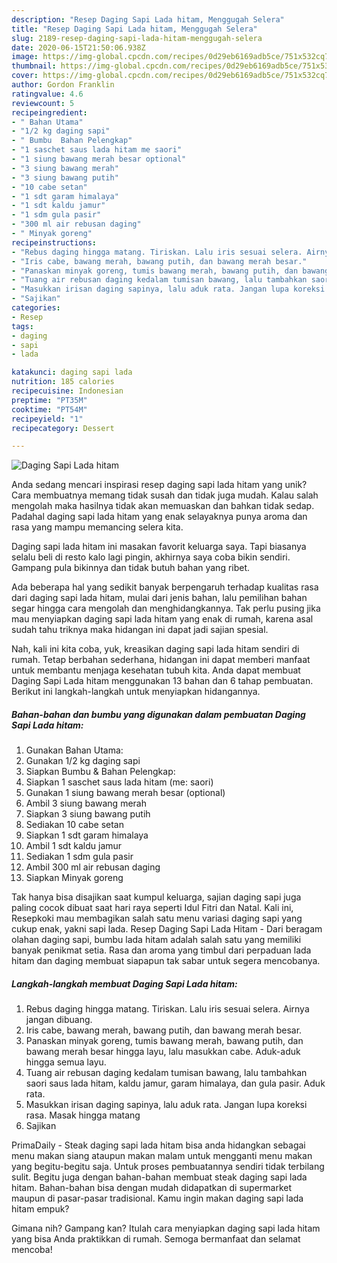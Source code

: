 ```yaml
---
description: "Resep Daging Sapi Lada hitam, Menggugah Selera"
title: "Resep Daging Sapi Lada hitam, Menggugah Selera"
slug: 2189-resep-daging-sapi-lada-hitam-menggugah-selera
date: 2020-06-15T21:50:06.938Z
image: https://img-global.cpcdn.com/recipes/0d29eb6169adb5ce/751x532cq70/daging-sapi-lada-hitam-foto-resep-utama.jpg
thumbnail: https://img-global.cpcdn.com/recipes/0d29eb6169adb5ce/751x532cq70/daging-sapi-lada-hitam-foto-resep-utama.jpg
cover: https://img-global.cpcdn.com/recipes/0d29eb6169adb5ce/751x532cq70/daging-sapi-lada-hitam-foto-resep-utama.jpg
author: Gordon Franklin
ratingvalue: 4.6
reviewcount: 5
recipeingredient:
- " Bahan Utama"
- "1/2 kg daging sapi"
- " Bumbu  Bahan Pelengkap"
- "1 saschet saus lada hitam me saori"
- "1 siung bawang merah besar optional"
- "3 siung bawang merah"
- "3 siung bawang putih"
- "10 cabe setan"
- "1 sdt garam himalaya"
- "1 sdt kaldu jamur"
- "1 sdm gula pasir"
- "300 ml air rebusan daging"
- " Minyak goreng"
recipeinstructions:
- "Rebus daging hingga matang. Tiriskan. Lalu iris sesuai selera. Airnya jangan dibuang."
- "Iris cabe, bawang merah, bawang putih, dan bawang merah besar."
- "Panaskan minyak goreng, tumis bawang merah, bawang putih, dan bawang merah besar hingga layu, lalu masukkan cabe. Aduk-aduk hingga semua layu."
- "Tuang air rebusan daging kedalam tumisan bawang, lalu tambahkan saori saus lada hitam, kaldu jamur, garam himalaya, dan gula pasir. Aduk rata."
- "Masukkan irisan daging sapinya, lalu aduk rata. Jangan lupa koreksi rasa. Masak hingga matang"
- "Sajikan"
categories:
- Resep
tags:
- daging
- sapi
- lada

katakunci: daging sapi lada 
nutrition: 185 calories
recipecuisine: Indonesian
preptime: "PT35M"
cooktime: "PT54M"
recipeyield: "1"
recipecategory: Dessert

---
```



![Daging Sapi Lada hitam](https://img-global.cpcdn.com/recipes/0d29eb6169adb5ce/751x532cq70/daging-sapi-lada-hitam-foto-resep-utama.jpg)

Anda sedang mencari inspirasi resep daging sapi lada hitam yang unik? Cara membuatnya memang tidak susah dan tidak juga mudah. Kalau salah mengolah maka hasilnya tidak akan memuaskan dan bahkan tidak sedap. Padahal daging sapi lada hitam yang enak selayaknya punya aroma dan rasa yang mampu memancing selera kita.

Daging sapi lada hitam ini masakan favorit keluarga saya. Tapi biasanya selalu beli di resto kalo lagi pingin, akhirnya saya coba bikin sendiri. Gampang pula bikinnya dan tidak butuh bahan yang ribet.

Ada beberapa hal yang sedikit banyak berpengaruh terhadap kualitas rasa dari daging sapi lada hitam, mulai dari jenis bahan, lalu pemilihan bahan segar hingga cara mengolah dan menghidangkannya. Tak perlu pusing jika mau menyiapkan daging sapi lada hitam yang enak di rumah, karena asal sudah tahu triknya maka hidangan ini dapat jadi sajian spesial.


Nah, kali ini kita coba, yuk, kreasikan daging sapi lada hitam sendiri di rumah. Tetap berbahan sederhana, hidangan ini dapat memberi manfaat untuk membantu menjaga kesehatan tubuh kita. Anda dapat membuat Daging Sapi Lada hitam menggunakan 13 bahan dan 6 tahap pembuatan. Berikut ini langkah-langkah untuk menyiapkan hidangannya.

<!--inarticleads1-->

##### Bahan-bahan dan bumbu yang digunakan dalam pembuatan Daging Sapi Lada hitam:

1. Gunakan  Bahan Utama:
1. Gunakan 1/2 kg daging sapi
1. Siapkan  Bumbu &amp; Bahan Pelengkap:
1. Siapkan 1 saschet saus lada hitam (me: saori)
1. Gunakan 1 siung bawang merah besar (optional)
1. Ambil 3 siung bawang merah
1. Siapkan 3 siung bawang putih
1. Sediakan 10 cabe setan
1. Siapkan 1 sdt garam himalaya
1. Ambil 1 sdt kaldu jamur
1. Sediakan 1 sdm gula pasir
1. Ambil 300 ml air rebusan daging
1. Siapkan  Minyak goreng


Tak hanya bisa disajikan saat kumpul keluarga, sajian daging sapi juga paling cocok dibuat saat hari raya seperti Idul Fitri dan Natal. Kali ini, Resepkoki mau membagikan salah satu menu variasi daging sapi yang cukup enak, yakni sapi lada. Resep Daging Sapi Lada Hitam - Dari beragam olahan daging sapi, bumbu lada hitam adalah salah satu yang memiliki banyak penikmat setia. Rasa dan aroma yang timbul dari perpaduan lada hitam dan daging membuat siapapun tak sabar untuk segera mencobanya. 

<!--inarticleads2-->

##### Langkah-langkah membuat Daging Sapi Lada hitam:

1. Rebus daging hingga matang. Tiriskan. Lalu iris sesuai selera. Airnya jangan dibuang.
1. Iris cabe, bawang merah, bawang putih, dan bawang merah besar.
1. Panaskan minyak goreng, tumis bawang merah, bawang putih, dan bawang merah besar hingga layu, lalu masukkan cabe. Aduk-aduk hingga semua layu.
1. Tuang air rebusan daging kedalam tumisan bawang, lalu tambahkan saori saus lada hitam, kaldu jamur, garam himalaya, dan gula pasir. Aduk rata.
1. Masukkan irisan daging sapinya, lalu aduk rata. Jangan lupa koreksi rasa. Masak hingga matang
1. Sajikan


PrimaDaily - Steak daging sapi lada hitam bisa anda hidangkan sebagai menu makan siang ataupun makan malam untuk mengganti menu makan yang begitu-begitu saja. Untuk proses pembuatannya sendiri tidak terbilang sulit. Begitu juga dengan bahan-bahan membuat steak daging sapi lada hitam. Bahan-bahan bisa dengan mudah didapatkan di supermarket maupun di pasar-pasar tradisional. Kamu ingin makan daging sapi lada hitam empuk? 

Gimana nih? Gampang kan? Itulah cara menyiapkan daging sapi lada hitam yang bisa Anda praktikkan di rumah. Semoga bermanfaat dan selamat mencoba!
